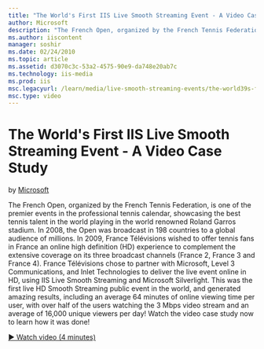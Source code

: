 ```yaml
---
title: "The World's First IIS Live Smooth Streaming Event - A Video Case Study | Microsoft Docs"
author: Microsoft
description: "The French Open, organized by the French Tennis Federation, is one of the premier events in the professional tennis calendar, showcasing the best tennis tale..."
ms.author: iiscontent
manager: soshir
ms.date: 02/24/2010
ms.topic: article
ms.assetid: d3070c3c-53a2-4575-90e9-da748e20ab7c
ms.technology: iis-media
ms.prod: iis
msc.legacyurl: /learn/media/live-smooth-streaming-events/the-world39s-first-iis-live-smooth-streaming-event-a-video-case-study
msc.type: video
---
```

The World's First IIS Live Smooth Streaming Event - A Video Case Study
====================
by [Microsoft](https://github.com/Microsoft)

The French Open, organized by the French Tennis Federation, is one of the premier events in the professional tennis calendar, showcasing the best tennis talent in the world playing in the world renowned Roland Garros stadium. In 2008, the Open was broadcast in 198 countries to a global audience of millions. In 2009, France Télévisions wished to offer tennis fans in France an online high definition (HD) experience to complement the extensive coverage on its three broadcast channels (France 2, France 3 and France 4). France Télévisions chose to partner with Microsoft, Level 3 Communications, and Inlet Technologies to deliver the live event online in HD, using IIS Live Smooth Streaming and Microsoft Silverlight. This was the first live HD Smooth Streaming public event in the world, and generated amazing results, including an average 64 minutes of online viewing time per user, with over half of the users watching the 3 Mbps video stream and an average of 16,000 unique viewers per day! Watch the video case study now to learn how it was done!

[&#9654; Watch video (4 minutes)](https://channel9.msdn.com/Blogs/IIS-NET-Site-Videos/The-Worlds-First-IIS-Live-Smooth-Streaming-Event-A-Video-Case-Study)